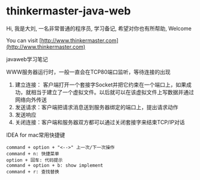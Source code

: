 # thinkermaster-java-web

Hi, 我是大刘, 一名非常普通的程序员, 学习备记, 希望对你也有所帮助, Welcome

You can visit [http://www.thinkermaster.com](http://www.thinkermaster.com)

javaweb学习笔记

WWW服务器运行时，一般一直会在TCP80端口监听，等待连接的出现

1. 建立连接： 客户端打开一个套接字Socket并把它约束在一个端口上，如果成功，就相当于建立了一个虚拟文件。以后就可以在该虚拟文件上写数据并通过网络向外传送
2. 发送请求：客户端把请求消息送到服务器绑定的端口上，提出请求动作
3. 发送响应
4. 关闭连接：客户端和服务器双方都可以通过关闭套接字来结束TCP/IP对话

IDEA for mac常用快捷键
```
command + option + "<-->" 上一次/下一次操作
command + n: 快捷菜单
option + 回车: 代码提示
command + option + b: show implement
command + r: 查找替换
```
